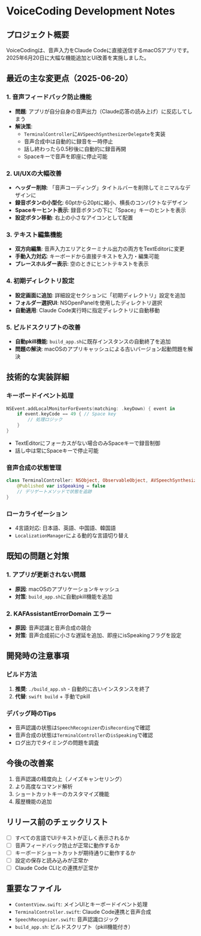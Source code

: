 # VoiceCoding Development Notes

## プロジェクト概要
VoiceCodingは、音声入力をClaude Codeに直接送信するmacOSアプリです。2025年6月20日に大幅な機能追加とUI改善を実施しました。

## 最近の主な変更点（2025-06-20）

### 1. 音声フィードバック防止機能
- **問題**: アプリが自分自身の音声出力（Claude応答の読み上げ）に反応してしまう
- **解決策**:
  - `TerminalController`に`AVSpeechSynthesizerDelegate`を実装
  - 音声合成中は自動的に録音を一時停止
  - 話し終わったら0.5秒後に自動的に録音再開
  - Spaceキーで音声を即座に停止可能

### 2. UI/UXの大幅改善
- **ヘッダー削除**: 「音声コーディング」タイトルバーを削除してミニマルなデザインに
- **録音ボタンの小型化**: 60ptから20ptに縮小、横長のコンパクトなデザイン
- **Spaceキーヒント表示**: 録音ボタンの下に「Space」キーのヒントを表示
- **設定ボタン移動**: 右上の小さなアイコンとして配置

### 3. テキスト編集機能
- **双方向編集**: 音声入力エリアとターミナル出力の両方をTextEditorに変更
- **手動入力対応**: キーボードから直接テキストを入力・編集可能
- **プレースホルダー表示**: 空のときにヒントテキストを表示

### 4. 初期ディレクトリ設定
- **設定画面に追加**: 詳細設定セクションに「初期ディレクトリ」設定を追加
- **フォルダー選択UI**: NSOpenPanelを使用したディレクトリ選択
- **自動適用**: Claude Code実行時に指定ディレクトリに自動移動

### 5. ビルドスクリプトの改善
- **自動pkill機能**: `build_app.sh`に既存インスタンスの自動終了を追加
- **問題の解決**: macOSのアプリキャッシュによる古いバージョン起動問題を解決

## 技術的な実装詳細

### キーボードイベント処理
```swift
NSEvent.addLocalMonitorForEvents(matching: .keyDown) { event in
    if event.keyCode == 49 { // Space key
        // 処理ロジック
    }
}
```
- TextEditorにフォーカスがない場合のみSpaceキーで録音制御
- 話し中は常にSpaceキーで停止可能

### 音声合成の状態管理
```swift
class TerminalController: NSObject, ObservableObject, AVSpeechSynthesizerDelegate {
    @Published var isSpeaking = false
    // デリゲートメソッドで状態を追跡
}
```

### ローカライゼーション
- 4言語対応: 日本語、英語、中国語、韓国語
- `LocalizationManager`による動的な言語切り替え

## 既知の問題と対策

### 1. アプリが更新されない問題
- **原因**: macOSのアプリケーションキャッシュ
- **対策**: `build_app.sh`に自動pkill機能を追加

### 2. KAFAssistantErrorDomain エラー
- **原因**: 音声認識と音声合成の競合
- **対策**: 音声合成前に小さな遅延を追加、即座にisSpeakingフラグを設定

## 開発時の注意事項

### ビルド方法
1. **推奨**: `./build_app.sh` - 自動的に古いインスタンスを終了
2. **代替**: `swift build` + 手動でpkill

### デバッグ時のTips
- 音声認識の状態は`SpeechRecognizer`の`isRecording`で確認
- 音声合成の状態は`TerminalController`の`isSpeaking`で確認
- ログ出力でタイミングの問題を調査

## 今後の改善案
1. 音声認識の精度向上（ノイズキャンセリング）
2. より高度なコマンド解析
3. ショートカットキーのカスタマイズ機能
4. 履歴機能の追加

## リリース前のチェックリスト
- [ ] すべての言語でUIテキストが正しく表示されるか
- [ ] 音声フィードバック防止が正常に動作するか
- [ ] キーボードショートカットが期待通りに動作するか
- [ ] 設定の保存と読み込みが正常か
- [ ] Claude Code CLIとの連携が正常か

## 重要なファイル
- `ContentView.swift`: メインUIとキーボードイベント処理
- `TerminalController.swift`: Claude Code連携と音声合成
- `SpeechRecognizer.swift`: 音声認識ロジック
- `build_app.sh`: ビルドスクリプト（pkill機能付き）